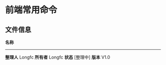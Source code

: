 # 前端常用命令

## 文件信息

  **名称**     
------------ ------------
  **整理人**   Longfc
  **所有者**   Longfc
  **状态**     \[整理中\]
  **版本**     V1.0